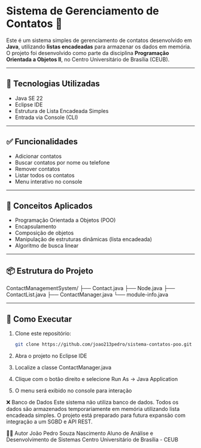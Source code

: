 # Sistema de Gerenciamento de Contatos 📒

Este é um sistema simples de gerenciamento de contatos desenvolvido em **Java**, utilizando **listas encadeadas** para armazenar os dados em memória. O projeto foi desenvolvido como parte da disciplina **Programação Orientada a Objetos II**, no Centro Universitário de Brasília (CEUB).

---

## 🔧 Tecnologias Utilizadas

- Java SE 22
- Eclipse IDE
- Estrutura de Lista Encadeada Simples
- Entrada via Console (CLI)

---

## ✅ Funcionalidades

- Adicionar contatos
- Buscar contatos por nome ou telefone
- Remover contatos
- Listar todos os contatos
- Menu interativo no console

---

## 🧠 Conceitos Aplicados

- Programação Orientada a Objetos (POO)
- Encapsulamento
- Composição de objetos
- Manipulação de estruturas dinâmicas (lista encadeada)
- Algoritmo de busca linear

---

## 📦 Estrutura do Projeto

ContactManagementSystem/ ├── Contact.java ├── Node.java ├── ContactList.java ├── ContactManager.java └── module-info.java

---

## 🧪 Como Executar

1. Clone este repositório:
   ```bash
   git clone https://github.com/joao213pedro/sistema-contatos-poo.git
2. Abra o projeto no Eclipse IDE

3. Localize a classe ContactManager.java

4. Clique com o botão direito e selecione Run As → Java Application

5. O menu será exibido no console para interação

❌ Banco de Dados
Este sistema não utiliza banco de dados. Todos os dados são armazenados temporariamente em memória utilizando lista encadeada simples. O projeto está preparado para futura expansão com integração a um SGBD e API REST.

👨‍🎓 Autor
João Pedro Souza Nascimento
Aluno de Análise e Desenvolvimento de Sistemas
Centro Universitário de Brasília - CEUB



